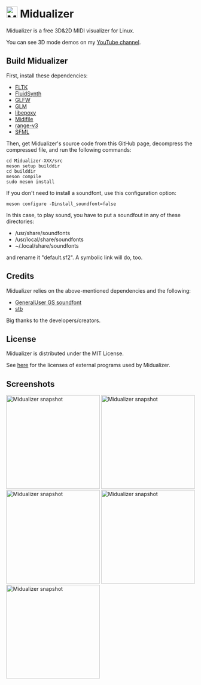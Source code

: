 # <img src="https://octo-translation.com/midualizer/favicon.svg" height="30" alt="Midualizer logo"/> Midualizer

Midualizer is a free 3D&2D MIDI visualizer for Linux.

You can see 3D mode demos on my [YouTube channel](https://www.youtube.com/@octopus-hiko).

## Build Midualizer
First, install these dependencies:

- [FLTK](https://www.fltk.org/)
- [FluidSynth](https://www.fluidsynth.org/)
- [GLFW](https://www.glfw.org)
- [GLM](https://github.com/g-truc/glm)
- [libepoxy](https://github.com/anholt/libepoxy)
- [Midifile](https://midifile.sapp.org/)
- [range-v3](https://github.com/ericniebler/range-v3)
- [SFML](https://www.sfml-dev.org)

Then, get Midualizer's source code from this GitHub page, decompress the compressed file, and run the following commands:

```
cd Midualizer-XXX/src
meson setup builddir
cd builddir
meson compile
sudo meson install
```

If you don't need to install a soundfont, use this configuration option:

`meson configure -Dinstall_soundfont=false`

In this case, to play sound, you have to put a soundfout in any of these directories:
- /usr/share/soundfonts
- /usr/local/share/soundfonts
- ~/.local/share/soundfonts

and rename it "default.sf2". A symbolic link will do, too.

## Credits
Midualizer relies on the above-mentioned dependencies and the following:
- [GeneralUser GS soundfont](https://www.schristiancollins.com/generaluser.php)
- [stb](https://github.com/nothings/stb)

Big thanks to the developers/creators.

## License
Midualizer is distributed under the MIT License.

See [here](https://octo-translation.com/midualizer/external_programs_licenses.html) for the licenses of external programs used by Midualizer.

## Screenshots
<img src="https://octo-translation.com/midualizer/snapshot1.jpg" alt="Midualizer snapshot" height="250" />
<img src="https://octo-translation.com/midualizer/snapshot2.jpg" alt="Midualizer snapshot" height="250" />
<img src="https://octo-translation.com/midualizer/snapshot3.png" alt="Midualizer snapshot" height="250" />
<img src="https://octo-translation.com/midualizer/snapshot4.png" alt="Midualizer snapshot" height="250" />
<img src="https://octo-translation.com/midualizer/snapshot5.png" alt="Midualizer snapshot" height="250" />
